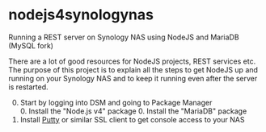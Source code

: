 # nodejs4synologynas
Running a REST server on Synology NAS using NodeJS and MariaDB (MySQL fork)

There are a lot of good resources for NodeJS projects, REST services etc.  
The purpose of this project is to explain all the steps to get NodeJS up and running on your Synology NAS and to keep it running
even after the server is restarted.

0. Start by logging into DSM and going to Package Manager  
    0. Install the "Node.js v4" package
    0. Install the "MariaDB" package
0. Install [Putty](http://www.chiark.greenend.org.uk/~sgtatham/putty/latest.html) or similar SSL client to get console access to your NAS
